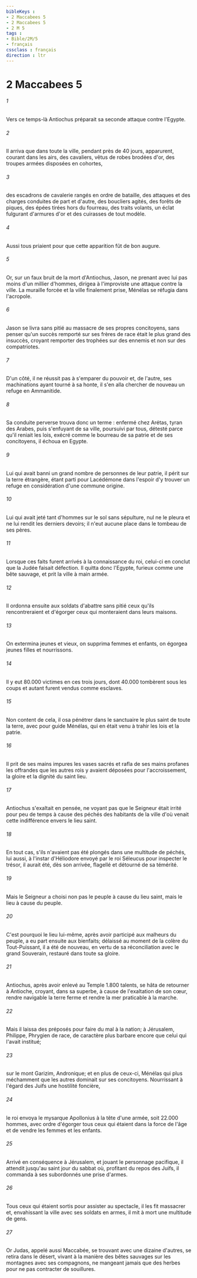 ```yaml
---
bibleKeys : 
- 2 Maccabees 5
- 2 Maccabees 5
- 2 M 5
tags : 
- Bible/2M/5
- français
cssclass : français
direction : ltr
---
```


# 2 Maccabees 5

###### 1
Vers ce temps-là Antiochus préparait sa seconde attaque contre l'Egypte.
###### 2
Il arriva que dans toute la ville, pendant près de 40 jours, apparurent, courant dans les airs, des cavaliers, vêtus de robes brodées d'or, des troupes armées disposées en cohortes,
###### 3
des escadrons de cavalerie rangés en ordre de bataille, des attaques et des charges conduites de part et d'autre, des boucliers agités, des forêts de piques, des épées tirées hors du fourreau, des traits volants, un éclat fulgurant d'armures d'or et des cuirasses de tout modèle.
###### 4
Aussi tous priaient pour que cette apparition fût de bon augure.
###### 5
Or, sur un faux bruit de la mort d'Antiochus, Jason, ne prenant avec lui pas moins d'un millier d'hommes, dirigea à l'improviste une attaque contre la ville. La muraille forcée et la ville finalement prise, Ménélas se réfugia dans l'acropole.
###### 6
Jason se livra sans pitié au massacre de ses propres concitoyens, sans penser qu'un succès remporté sur ses frères de race était le plus grand des insuccès, croyant remporter des trophées sur des ennemis et non sur des compatriotes.
###### 7
D'un côté, il ne réussit pas à s'emparer du pouvoir et, de l'autre, ses machinations ayant tourné à sa honte, il s'en alla chercher de nouveau un refuge en Ammanitide.
###### 8
Sa conduite perverse trouva donc un terme : enfermé chez Arétas, tyran des Arabes, puis s'enfuyant de sa ville, poursuivi par tous, détesté parce qu'il reniait les lois, exécré comme le bourreau de sa patrie et de ses concitoyens, il échoua en Egypte.
###### 9
Lui qui avait banni un grand nombre de personnes de leur patrie, il périt sur la terre étrangère, étant parti pour Lacédémone dans l'espoir d'y trouver un refuge en considération d'une commune origine.
###### 10
Lui qui avait jeté tant d'hommes sur le sol sans sépulture, nul ne le pleura et ne lui rendit les derniers devoirs; il n'eut aucune place dans le tombeau de ses pères.
###### 11
Lorsque ces faits furent arrivés à la connaissance du roi, celui-ci en conclut que la Judée faisait défection. Il quitta donc l'Egypte, furieux comme une bête sauvage, et prit la ville à main armée.
###### 12
Il ordonna ensuite aux soldats d'abattre sans pitié ceux qu'ils rencontreraient et d'égorger ceux qui monteraient dans leurs maisons.
###### 13
On extermina jeunes et vieux, on supprima femmes et enfants, on égorgea jeunes filles et nourrissons.
###### 14
Il y eut 80.000 victimes en ces trois jours, dont 40.000 tombèrent sous les coups et autant furent vendus comme esclaves.
###### 15
Non content de cela, il osa pénétrer dans le sanctuaire le plus saint de toute la terre, avec pour guide Ménélas, qui en était venu à trahir les lois et la patrie.
###### 16
Il prit de ses mains impures les vases sacrés et rafla de ses mains profanes les offrandes que les autres rois y avaient déposées pour l'accroissement, la gloire et la dignité du saint lieu.
###### 17
Antiochus s'exaltait en pensée, ne voyant pas que le Seigneur était irrité pour peu de temps à cause des péchés des habitants de la ville d'où venait cette indifférence envers le lieu saint.
###### 18
En tout cas, s'ils n'avaient pas été plongés dans une multitude de péchés, lui aussi, à l'instar d'Héliodore envoyé par le roi Séleucus pour inspecter le trésor, il aurait été, dès son arrivée, flagellé et détourné de sa témérité.
###### 19
Mais le Seigneur a choisi non pas le peuple à cause du lieu saint, mais le lieu à cause du peuple.
###### 20
C'est pourquoi le lieu lui-même, après avoir participé aux malheurs du peuple, a eu part ensuite aux bienfaits; délaissé au moment de la colère du Tout-Puissant, il a été de nouveau, en vertu de sa réconciliation avec le grand Souverain, restauré dans toute sa gloire.
###### 21
Antiochus, après avoir enlevé au Temple 1.800 talents, se hâta de retourner à Antioche, croyant, dans sa superbe, à cause de l'exaltation de son cœur, rendre navigable la terre ferme et rendre la mer praticable à la marche.
###### 22
Mais il laissa des préposés pour faire du mal à la nation; à Jérusalem, Philippe, Phrygien de race, de caractère plus barbare encore que celui qui l'avait institué;
###### 23
sur le mont Garizim, Andronique; et en plus de ceux-ci, Ménélas qui plus méchamment que les autres dominait sur ses concitoyens. Nourrissant à l'égard des Juifs une hostilité foncière,
###### 24
le roi envoya le mysarque Apollonius à la tête d'une armée, soit 22.000 hommes, avec ordre d'égorger tous ceux qui étaient dans la force de l'âge et de vendre les femmes et les enfants.
###### 25
Arrivé en conséquence à Jérusalem, et jouant le personnage pacifique, il attendit jusqu'au saint jour du sabbat où, profitant du repos des Juifs, il commanda à ses subordonnés une prise d'armes.
###### 26
Tous ceux qui étaient sortis pour assister au spectacle, il les fit massacrer et, envahissant la ville avec ses soldats en armes, il mit à mort une multitude de gens.
###### 27
Or Judas, appelé aussi Maccabée, se trouvant avec une dizaine d'autres, se retira dans le désert, vivant à la manière des bêtes sauvages sur les montagnes avec ses compagnons, ne mangeant jamais que des herbes pour ne pas contracter de souillures.
